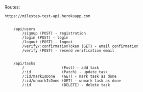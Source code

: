 Routes:
    
    https://milestep-test-api.herokuapp.com


        /api/users
            /signup (POST) - registration
            /login (POST) - login
            /logout (POST) - logout
            /verify/:confirmationToken (GET) - email confirmation
            /verify (POST) - resend verification email

        
        /api/tasks
            /                 (Post) - add task
            /:id              (Patch) - update task
            /:id/markIsDone   (GET) - mark task as done
            /:id/unmarkIsDone (GET) - unmark task as done
            /:id              (DELETE) - delete task
